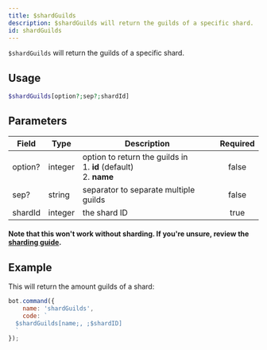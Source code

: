 ```yaml
---
title: $shardGuilds
description: $shardGuilds will return the guilds of a specific shard.
id: shardGuilds
---
```


`$shardGuilds` will return the guilds of a specific shard.

## Usage

```php
$shardGuilds[option?;sep?;shardId]
```

## Parameters

| Field   | Type    | Description                                                                  | Required |
|---------|---------|------------------------------------------------------------------------------|:--------:|
| option? | integer | option to return the guilds in <br /> 1. **id** (default) <br /> 2. **name** |  false   |
| sep?    | string  | separator to separate multiple guilds                                        |  false   |
| shardId | integer | the shard ID                                                                 |   true   |

#### Note that this won't work without sharding. If you're unsure, review the [sharding guide](../../guides/7sharding.md).

## Example

This will return the amount guilds of a shard:

```javascript
bot.command({
    name: 'shardGuilds',
    code: `
  $shardGuilds[name;, ;$shardID]
  `
});
```
